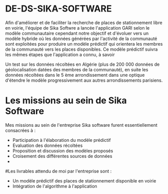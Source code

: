 # DE-DS-SIKA-SOFTWARE

Afin d'améliorer et de faciliter la recherche de places de stationnement libre en voirie, l'équipe de
Sika Softwre a lancée l'application GARI selon le modèle communautaire cependant notre objectif
et d'évoluer vers un modèle hybride où les données générées par l'activité de la communauté sont
exploitées pour produire un modèle prédictif qui orientera les membres de la communauté vers les
places disponibles. Ce modèle prédictif suivra les mêmes étapes que l'application a connu, à savoir

Un test sur les données récoltées en Algérie (plus de 200 000 données de géolocalisation datées des
membres de la communauté), en suite les données récoltées dans le 5 ème arrondissement dans une
optique d'étendre le modèle progressivement aux autres arrondissements parisiens.

# Les missions au sein de Sika Software

Mes missions au sein de l'entreprise Sika software furent essentiellement consacrées à :

- Participation à l'élaboration du modèle prédictif
- Evaluation des données récoltées
- Proposition et discussion des modèles proposés
- Croisement des différentes sources de données
- 
#Les livrables attendu de moi par l'entreprise sont :

- Un modèle prédictif des places de stationnement disponible en voirie
- Intégration de l'algorithme à l'application







